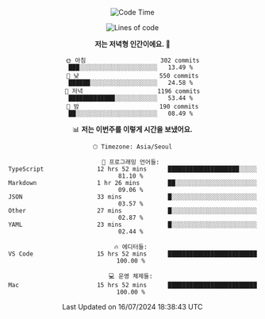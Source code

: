<div align='center'>
 
<!--START_SECTION:waka-->
![Code Time](http://img.shields.io/badge/Code%20Time-3%2C663%20hrs%2017%20mins-blue)

![Lines of code](https://img.shields.io/badge/%EC%A0%80%EB%8A%94%20%EC%97%AC%ED%83%9C%EA%B9%8C%EC%A7%80%20-1.5%20million%20%EC%A4%84%EC%9D%98%20%EC%BD%94%EB%93%9C%EB%A5%BC%20%EC%9E%91%EC%84%B1%ED%96%88%EC%96%B4%EC%9A%94.-blue)

**저는 저녁형 인간이에요. 🦉** 

```text
🌞 아침                     302 commits         ███░░░░░░░░░░░░░░░░░░░░░░   13.49 % 
🌆 낮　                     550 commits         ██████░░░░░░░░░░░░░░░░░░░   24.58 % 
🌃 저녁                     1196 commits        █████████████░░░░░░░░░░░░   53.44 % 
🌙 밤　                     190 commits         ██░░░░░░░░░░░░░░░░░░░░░░░   08.49 % 
```


📊 **저는 이번주를 이렇게 시간을 보냈어요.** 

```text
🕑︎ Timezone: Asia/Seoul

💬 프로그래밍 언어들: 
TypeScript               12 hrs 52 mins      ████████████████████░░░░░   81.10 % 
Markdown                 1 hr 26 mins        ██░░░░░░░░░░░░░░░░░░░░░░░   09.06 % 
JSON                     33 mins             █░░░░░░░░░░░░░░░░░░░░░░░░   03.57 % 
Other                    27 mins             █░░░░░░░░░░░░░░░░░░░░░░░░   02.87 % 
YAML                     23 mins             █░░░░░░░░░░░░░░░░░░░░░░░░   02.44 % 

🔥 에디터들: 
VS Code                  15 hrs 52 mins      █████████████████████████   100.00 % 

💻 운영 체제들: 
Mac                      15 hrs 52 mins      █████████████████████████   100.00 % 
```


 Last Updated on 16/07/2024 18:38:43 UTC
<!--END_SECTION:waka-->
 </div>
<!---
Emewjin/Emewjin is a ✨ special ✨ repository because its `README.md` (this file) appears on your GitHub profile.
You can click the Preview link to take a look at your changes.
--->
